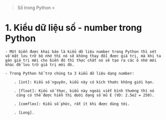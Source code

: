 > Số trong Python <

# 1. Kiểu dữ liệu số - number trong Python

    - Một biến được khai báo là kiểu dữ liệu number trong Python thì xét về mặt lưu trữ bộ nhớ thì nó sẽ không thay đổi được giá trị, mà khi ta gán giá trị mới cho biến đó thì thực chất nó sẽ tạo ra các ô nhớ mới khác để lưu trữ giá trị mới đó.

    - Trong Python hỗ trợ chúng ta 3 kiểu dữ liệu dạng number:

        . [int]: Kiểu số nguyên, kiểu này có kích thước không giới hạn.

        . [float]: Kiểu số thực, kiểu này ngoài viết bình thường thì nó
         cũng có thể được hiển thị dưới dạng số mũ E (VD: 2.5e2 = 250).

        . [comflex]: Kiểu số phức, rất ít khi được dùng tới.

        . [Long].
